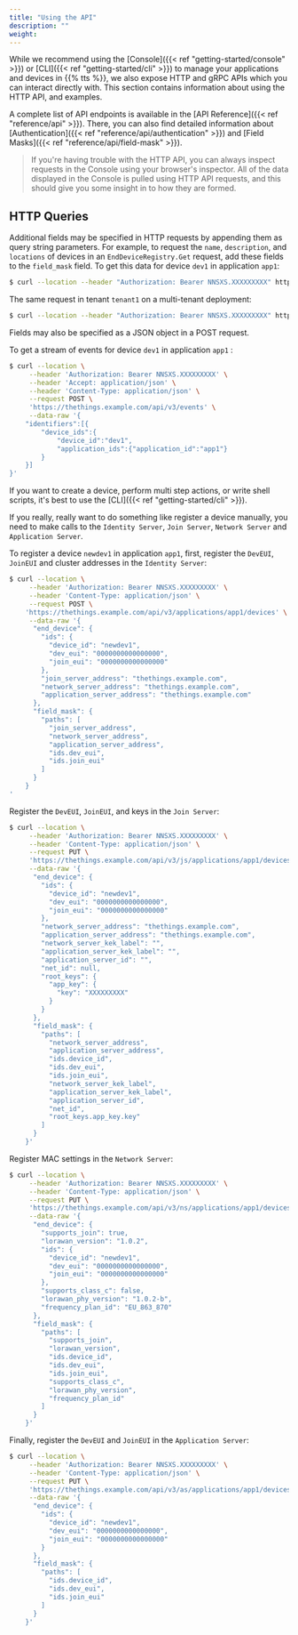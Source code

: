 ```yaml
---
title: "Using the API"
description: ""
weight: 
---
```


While we recommend using the [Console]({{< ref "getting-started/console" >}}) or [CLI]({{< ref "getting-started/cli" >}}) to manage your applications and devices in {{% tts %}}, we also expose HTTP and gRPC APIs which you can interact directly with. This section contains information about using the HTTP API, and examples.

<!--more-->

A complete list of API endpoints is available in the [API Reference]({{< ref "reference/api" >}}). There, you can also find detailed information about [Authentication]({{< ref "reference/api/authentication" >}}) and [Field Masks]({{< ref "reference/api/field-mask" >}}).

> If you're having trouble with the HTTP API, you can always inspect requests in the Console using your browser's inspector. All of the data displayed in the Console is pulled using HTTP API requests, and this should give you some insight in to how they are formed.

## HTTP Queries

Additional fields may be specified in HTTP requests by appending them as query string parameters. For example, to request the `name`, `description`, and `locations` of devices in an `EndDeviceRegistry.Get` request, add these fields to the `field_mask` field. To get this data for device `dev1` in application `app1`:

```bash
$ curl --location --header "Authorization: Bearer NNSXS.XXXXXXXXX" https://thethings.example.com/api/v3/applications/app1/devices/dev1?field_mask=name,description,locations
```

The same request in tenant `tenant1` on a multi-tenant deployment:

```bash
$ curl --location --header "Authorization: Bearer NNSXS.XXXXXXXXX" https://tenant1.thethings.example.com/api/v3/applications/app1/devices/dev1?field_mask=name,description,locations
```

Fields may also be specified as a JSON object in a POST request.

To get a stream of events for device `dev1` in application `app1` :

```bash
$ curl --location \
     --header 'Authorization: Bearer NNSXS.XXXXXXXXX' \
     --header 'Accept: application/json' \
     --header 'Content-Type: application/json' \
     --request POST \
     'https://thethings.example.com/api/v3/events' \
     --data-raw '{
    "identifiers":[{
        "device_ids":{
            "device_id":"dev1",
            "application_ids":{"application_id":"app1"}
        }
    }]
}'
```

If you want to create a device, perform multi step actions, or write shell scripts, it's best to use the [CLI]({{< ref "getting-started/cli" >}}).

If you really, really want to do something like register a device manually, you need to make calls to the `Identity Server`, `Join Server`, `Network Server` and `Application Server`. 

To register a device `newdev1` in application `app1`, first, register the `DevEUI`, `JoinEUI` and cluster addresses in the `Identity Server`:

```bash
$ curl --location \
     --header 'Authorization: Bearer NNSXS.XXXXXXXXX' \
     --header 'Content-Type: application/json' \
     --request POST \
    'https://thethings.example.com/api/v3/applications/app1/devices' \
     --data-raw '{
      "end_device": {
        "ids": {
          "device_id": "newdev1",
          "dev_eui": "0000000000000000",
          "join_eui": "0000000000000000"
        },
        "join_server_address": "thethings.example.com",
        "network_server_address": "thethings.example.com",
        "application_server_address": "thethings.example.com"
      },
      "field_mask": {
        "paths": [
          "join_server_address",
          "network_server_address",
          "application_server_address",
          "ids.dev_eui",
          "ids.join_eui"
        ]
      }
    }
'
```

Register the `DevEUI`, `JoinEUI`, and keys in the `Join Server`:

```bash
$ curl --location \
     --header 'Authorization: Bearer NNSXS.XXXXXXXXX' \
     --header 'Content-Type: application/json' \
     --request PUT \
     'https://thethings.example.com/api/v3/js/applications/app1/devices/newdev1' \
     --data-raw '{
      "end_device": {
        "ids": {
          "device_id": "newdev1",
          "dev_eui": "0000000000000000",
          "join_eui": "0000000000000000"
        },
        "network_server_address": "thethings.example.com",
        "application_server_address": "thethings.example.com",
        "network_server_kek_label": "",
        "application_server_kek_label": "",
        "application_server_id": "",
        "net_id": null,
        "root_keys": {
          "app_key": {
            "key": "XXXXXXXXX"
          }
        }
      },
      "field_mask": {
        "paths": [
          "network_server_address",
          "application_server_address",
          "ids.device_id",
          "ids.dev_eui",
          "ids.join_eui",
          "network_server_kek_label",
          "application_server_kek_label",
          "application_server_id",
          "net_id",
          "root_keys.app_key.key"
        ]
      }
    }'
```

Register MAC settings in the `Network Server`:

```bash
$ curl --location \
     --header 'Authorization: Bearer NNSXS.XXXXXXXXX' \
     --header 'Content-Type: application/json' \
     --request PUT \
     'https://thethings.example.com/api/v3/ns/applications/app1/devices/newdev1' \
     --data-raw '{
      "end_device": {
        "supports_join": true,
        "lorawan_version": "1.0.2",
        "ids": {
          "device_id": "newdev1",
          "dev_eui": "0000000000000000",
          "join_eui": "0000000000000000"
        },
        "supports_class_c": false,
        "lorawan_phy_version": "1.0.2-b",
        "frequency_plan_id": "EU_863_870"
      },
      "field_mask": {
        "paths": [
          "supports_join",
          "lorawan_version",
          "ids.device_id",
          "ids.dev_eui",
          "ids.join_eui",
          "supports_class_c",
          "lorawan_phy_version",
          "frequency_plan_id"
        ]
      }
    }'
```

Finally, register the `DevEUI` and `JoinEUI` in the `Application Server`:

```bash
$ curl --location \
     --header 'Authorization: Bearer NNSXS.XXXXXXXXX' \
     --header 'Content-Type: application/json' \
     --request PUT \
     'https://thethings.example.com/api/v3/as/applications/app1/devices/newdev1' \
     --data-raw '{
      "end_device": {
        "ids": {
          "device_id": "newdev1",
          "dev_eui": "0000000000000000",
          "join_eui": "0000000000000000"
        }
      },
      "field_mask": {
        "paths": [
          "ids.device_id",
          "ids.dev_eui",
          "ids.join_eui"
        ]
      }
    }'
```

